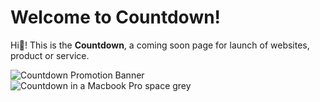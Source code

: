 # Welcome to Countdown!
Hi👋! This is the **Countdown**, a coming soon page for launch of websites, product or service.

<img src="./assets/img/capa.png" alt="Countdown Promotion Banner">
<img src="./assets/img/capa2.png" alt="Countdown in a Macbook Pro space grey">
